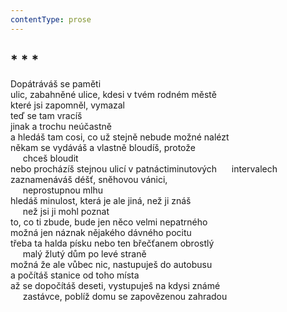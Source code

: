```yaml
---
contentType: prose
---
```


## \* \* \*

Dopátráváš se paměti  
ulic, zabahněné ulice, kdesi v tvém rodném městě  
které jsi zapomněl, vymazal  
teď se tam vracíš  
jinak a trochu neúčastně  
a hledáš tam cosi, co už stejně nebude možné nalézt  
někam se vydáváš a vlastně bloudíš, protože  
     chceš bloudit  
nebo procházíš stejnou ulicí v patnáctiminutových      intervalech  
zaznamenáváš déšť, sněhovou vánici,  
     neprostupnou mlhu  
hledáš minulost, která je ale jiná, než ji znáš  
     než jsi ji mohl poznat  
to, co ti zbude, bude jen něco velmi nepatrného  
možná jen náznak nějakého dávného pocitu  
třeba ta halda písku nebo ten břečťanem obrostlý  
     malý žlutý dům po levé straně  
možná že ale vůbec nic, nastupuješ do autobusu  
a počítáš stanice od toho místa  
až se dopočítáš deseti, vystupuješ na kdysi známé  
     zastávce, poblíž domu se zapovězenou zahradou
